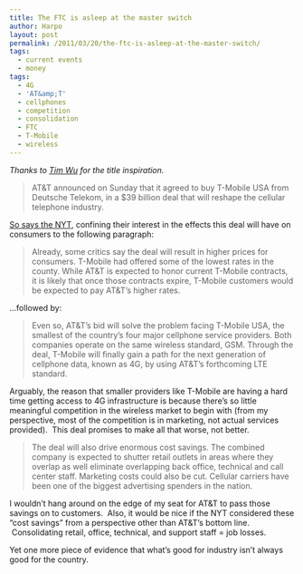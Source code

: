 ```yaml
---
title: The FTC is asleep at the master switch
author: Harpo
layout: post
permalink: /2011/03/20/the-ftc-is-asleep-at-the-master-switch/
tags:
  - current events
  - money
tags:
  - 4G
  - 'AT&amp;T'
  - cellphones
  - competition
  - consolidation
  - FTC
  - T-Mobile
  - wireless
---
```

*Thanks to <a href="http://www.amazon.com/Master-Switch-Information-Empires-Borzoi/dp/0307269930" target="_blank">Tim Wu</a> for the title inspiration.*

> AT&T announced on Sunday that it agreed to buy T-Mobile USA from Deutsche Telekom, in a $39 billion deal that will reshape the cellular telephone industry.

<a href="http://dealbook.nytimes.com/2011/03/20/att-to-buy-t-mobile-usa-for-39-billion/?emc=na" target="_blank">So says the NYT</a>, confining their interest in the effects this deal will have on consumers to the following paragraph:

> Already, some critics say the deal will result in higher prices for consumers. T-Mobile had offered some of the lowest rates in the county. While AT&T is expected to honor current T-Mobile contracts, it is likely that once those contracts expire, T-Mobile customers would be expected to pay AT&T’s higher rates.

&#8230;followed by:

> Even so, AT&T’s bid will solve the problem facing T-Mobile USA, the smallest of the country’s four major cellphone service providers. Both companies operate on the same wireless standard, GSM. Through the deal, T-Mobile will finally gain a path for the next generation of cellphone data, known as 4G, by using AT&T’s forthcoming LTE standard.

Arguably, the reason that smaller providers like T-Mobile are having a hard time getting access to 4G infrastructure is because there&#8217;s so little meaningful competition in the wireless market to begin with (from my perspective, most of the competition is in marketing, not actual services provided).  This deal promises to make all that worse, not better.

> The deal will also drive enormous cost savings. The combined company is expected to shutter retail outlets in areas where they overlap as well eliminate overlapping back office, technical and call center staff. Marketing costs could also be cut. Cellular carriers have been one of the biggest advertising spenders in the nation.

I wouldn&#8217;t hang around on the edge of my seat for AT&T to pass those savings on to customers.  Also, it would be nice if the NYT considered these &#8220;cost savings&#8221; from a perspective other than AT&T&#8217;s bottom line.  Consolidating retail, office, technical, and support staff = job losses.

Yet one more piece of evidence that what&#8217;s good for industry isn&#8217;t always good for the country.